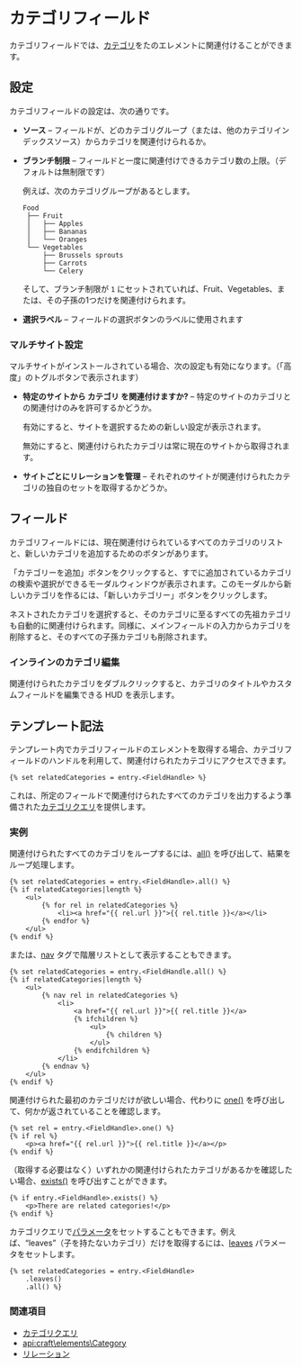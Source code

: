 # カテゴリフィールド

カテゴリフィールドでは、[カテゴリ](categories.md)をたのエレメントに関連付けることができます。

## 設定

カテゴリフィールドの設定は、次の通りです。

- **ソース** – フィールドが、どのカテゴリグループ（または、他のカテゴリインデックスソース）からカテゴリを関連付けられるか。

- **ブランチ制限** – フィールドと一度に関連付けできるカテゴリ数の上限。（デフォルトは無制限です）

   例えば、次のカテゴリグループがあるとします。

   ```
   Food
    ├── Fruit
    │   ├── Apples
    │   ├── Bananas
    │   └── Oranges
    └── Vegetables
        ├── Brussels sprouts
        ├── Carrots
        └── Celery
   ```

   そして、ブランチ制限が `1` にセットされていれば、Fruit、Vegetables、または、その子孫の1つだけを関連付けられます。

- **選択ラベル** – フィールドの選択ボタンのラベルに使用されます

### マルチサイト設定

マルチサイトがインストールされている場合、次の設定も有効になります。（「高度」のトグルボタンで表示されます）

- **特定のサイトから カテゴリ を関連付けますか?** – 特定のサイトのカテゴリとの関連付けのみを許可するかどうか。

   有効にすると、サイトを選択するための新しい設定が表示されます。

   無効にすると、関連付けられたカテゴリは常に現在のサイトから取得されます。

- **サイトごとにリレーションを管理** – それぞれのサイトが関連付けられたカテゴリの独自のセットを取得するかどうか。

## フィールド

カテゴリフィールドには、現在関連付けられているすべてのカテゴリのリストと、新しいカテゴリを追加するためのボタンがあります。

「カテゴリーを追加」ボタンをクリックすると、すでに追加されているカテゴリの検索や選択ができるモーダルウィンドウが表示されます。このモーダルから新しいカテゴリを作るには、「新しいカテゴリー」ボタンをクリックします。

ネストされたカテゴリを選択すると、そのカテゴリに至るすべての先祖カテゴリも自動的に関連付けられます。同様に、メインフィールドの入力からカテゴリを削除すると、そのすべての子孫カテゴリも削除されます。

### インラインのカテゴリ編集

関連付けられたカテゴリをダブルクリックすると、カテゴリのタイトルやカスタムフィールドを編集できる HUD を表示します。

## テンプレート記法

テンプレート内でカテゴリフィールドのエレメントを取得する場合、カテゴリフィールドのハンドルを利用して、関連付けられたカテゴリにアクセスできます。

```twig
{% set relatedCategories = entry.<FieldHandle> %}
```

これは、所定のフィールドで関連付けられたすべてのカテゴリを出力するよう準備された[カテゴリクエリ](dev/element-queries/category-queries.md)を提供します。

### 実例

関連付けられたすべてのカテゴリをループするには、[all()](api:craft\db\Query::all()) を呼び出して、結果をループ処理します。

```twig
{% set relatedCategories = entry.<FieldHandle>.all() %}
{% if relatedCategories|length %}
    <ul>
        {% for rel in relatedCategories %}
            <li><a href="{{ rel.url }}">{{ rel.title }}</a></li>
        {% endfor %}
    </ul>
{% endif %}
```

または、[nav](dev/tags/nav.md) タグで階層リストとして表示することもできます。

```twig
{% set relatedCategories = entry.<FieldHandle.all() %}
{% if relatedCategories|length %}
    <ul>
        {% nav rel in relatedCategories %}
            <li>
                <a href="{{ rel.url }}">{{ rel.title }}</a>
                {% ifchildren %}
                    <ul>
                        {% children %}
                    </ul>
                {% endifchildren %}
            </li>
        {% endnav %}
    </ul>
{% endif %}
```

関連付けられた最初のカテゴリだけが欲しい場合、代わりに [one()](api:craft\db\Query::one()) を呼び出して、何かが返されていることを確認します。

```twig
{% set rel = entry.<FieldHandle>.one() %}
{% if rel %}
    <p><a href="{{ rel.url }}">{{ rel.title }}</a></p>
{% endif %}
```

（取得する必要はなく）いずれかの関連付けられたカテゴリがあるかを確認したい場合、[exists()](api:craft\db\Query::exists()) を呼び出すことができます。

```twig
{% if entry.<FieldHandle>.exists() %}
    <p>There are related categories!</p>
{% endif %}
```

カテゴリクエリで[パラメータ](dev/element-queries/category-queries.md#parameters)をセットすることもできます。例えば、“leaves”（子を持たないカテゴリ）だけを取得するには、[leaves](dev/element-queries/category-queries.md#leaves) パラメータをセットします。

```twig
{% set relatedCategories = entry.<FieldHandle>
    .leaves()
    .all() %}
```

### 関連項目

* [カテゴリクエリ](dev/element-queries/category-queries.md)
* <api:craft\elements\Category>
* [リレーション](relations.md)

